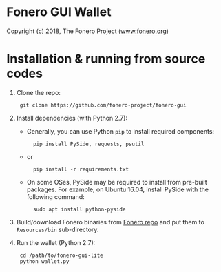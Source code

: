 # Fonero GUI Wallet

Copyright (c) 2018, The Fonero Project (www.fonero.org)

# Installation & running from source codes

1. Clone the repo:
		
		git clone https://github.com/fonero-project/fonero-gui

2. Install dependencies (with Python 2.7):

	* Generally, you can use Python `pip` to install required components:
		
			pip install PySide, requests, psutil
	
	* or
			
			pip install -r requirements.txt 
	
	* On some OSes, PySide may be required to install from pre-built packages. For example, on Ubuntu 16.04, install PySide with the following command:
			
			sudo apt install python-pyside


3. Build/download Fonero binaries from [Fonero repo](https://github.com/fonero-project/fonero) and put them to `Resources/bin` sub-directory.

4. Run the wallet (Python 2.7):
		
		cd /path/to/fonero-gui-lite
		python wallet.py
